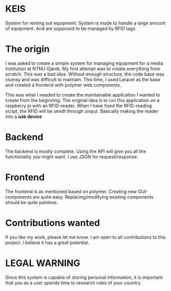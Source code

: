 # KEIS
System for renting out equipment. System is made to handle a large amount of equipment. And are supposed to be managed by RFID tags

# The origin
I was asked to create a simple system for managing equipment for a media institution at NTNU Gjøvik. My first attempt was to create everything from
scratch. This was a bad idea. Without enough structure, the code base was clumsy and was difficult to maintain. 
This time, I used Laravel as the base and created a frontend with polymer web components. 

This was what I needed to create the maintainable application I wanted to create from the beginning. The original idea is to run this 
application on a raspberry pi with an RFID-reader. When I have fixed the RFID-reading script, the RFID will be sendt through uinput. 
Basically making the reader into a **usb device**

# Backend
The backend is mostly complete. Using the API will give you all the functionality you might want. I use JSON for request/response.

# Frontend
The frontend is as mentioned based on polymer. Creating new GUI-components are quite easy. Replacing/modifying existing components
should be quite painless.

# Contributions wanted
If you like my work, please let me know. I am open to all contributions to this project. I believe it has a great potential. 

# LEGAL WARNING 
Since this system is capable of storing personal information, it is important that you as a user spends time to research rules of your country.
